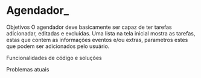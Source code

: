 # Agendador_

Objetivos
O agendador deve basicamente ser capaz de ter tarefas adicionadar, editadas e excluidas.
Uma lista na tela inicial mostra as tarefas, estas que contem as informações eventos e/ou extras, parametros estes que podem ser adicionados pelo usuário.

Funcionalidades de código e soluções

Problemas atuais


